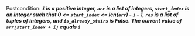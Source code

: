 Postcondition: ***`i` is a positive integer, `arr` is a list of integers, `start_index` is an integer such that 0 <= `start_index` <= len(`arr`) - `i` - 1, `res` is a list of tuples of integers, and `is_already_stairs` is False. The current value of `arr[start_index + i]` equals `i`***